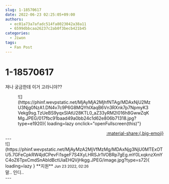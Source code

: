 ```yaml
---
slug: 1-18570617
date: 2022-06-23 02:25:05+09:00
authors:
  - ec01a73a7afadc514fa8023042a38a11
  - 6599dbbcaa26237c2ab0f3becb421b45
categories:
  - Jiwon
tags:
  - Fan Post
---
```


# 1-18570617

<div class="post-container" markdown="1">
<div class="content-container md-sidebar__scrollwrap" markdown="1">

져나 궁금한데 이거 고라니야??
<figure markdown="1">
![](https://phinf.wevpstatic.net/MjAyMjA2MjhfNTAg/MDAxNjU2MzU3Njg0NzA1.DN4v7c9P6G8MQYhIXaqB6Vn3RXnk7p7NpmyK3Vekg9sg.TzUeBS9yqxSlAtU28KTL0_aZ33yRM2I016h8GwwZqKMg.JPEG/017fbc91baad49a0bb24c1d62e806b71318.jpg?type=e1920){ loading=lazy onclick="openFullscreen(this)"}
</figure>


</div>
</div>

<div style="text-align: right;" markdown="1">
<a href="https://weverse.io/fromis9/fanpost/1-18570617" style="text-align: right;">:material-share:{.big-emoji}</a>
</div>
---

<div class="comments-container md-sidebar__scrollwrap" markdown="1">
<div class="comment" markdown="1">
<div class='id-container' markdown="1">
![](https://phinf.wevpstatic.net/MjAyMzA2MjVfMzMg/MDAxNjg3NjU0MTExOTU5.7GFeCpkRW4jdCPevFi1sgeF7S4XyLHRSJr1VOBRp7gEg.mY0LxqknzXmYC4oZ6TpxCmdSnAbldBctUiaEHQVjHkgg.JPEG/image.jpg?type=s72){ loading=lazy }
**<span class="artist">지원</span>** <small>Jun 23 2022, 02:26</small><br>
</div>
<div class='comment-body' markdown="1">
말.. 인디..
</div>
</div>
</div>
---
